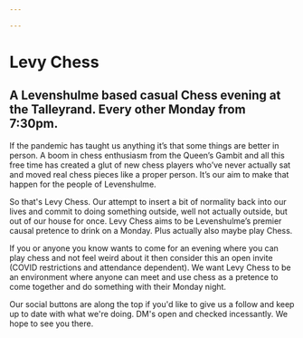 ```yaml
---

---
```

# Levy Chess

## A Levenshulme based casual Chess evening at the Talleyrand. Every other Monday from 7:30pm.

If the pandemic has taught us anything it’s that some things are better in person. A boom in chess enthusiasm from the Queen’s Gambit and all this free time has created a glut of new chess players who’ve never actually sat and moved real chess pieces like a proper person. It’s our aim to make that happen for the people of Levenshulme. 

So that's Levy Chess. Our attempt to insert a bit of normality back into our lives and commit to doing something outside, well not actually outside, but out of our house for once. Levy Chess aims to be Levenshulme’s premier causal pretence to drink on a Monday. Plus actually also maybe play Chess.

If you or anyone you know wants to come for an evening where you can play chess and not feel weird about it then consider this an open invite (COVID restrictions and attendance dependent). We want Levy Chess to be an environment where anyone can meet and use chess as a pretence to come together and do something with their Monday night. 

Our social buttons are along the top if you'd like to give us a follow and keep up to date with what we're doing. DM's open and checked incessantly. We hope to see you there. 